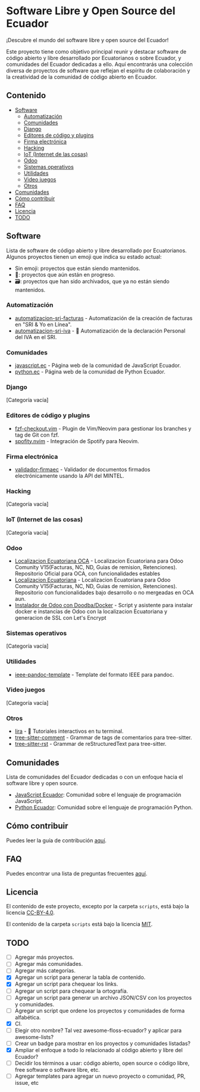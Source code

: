 # Software Libre y Open Source del Ecuador

¡Descubre el mundo del software libre y open source del Ecuador!

Este proyecto tiene como objetivo principal reunir y destacar software de código abierto y libre desarrollado por Ecuatorianos o sobre Ecuador, y comunidades del Ecuador dedicadas a ello.
Aquí encontrarás una colección diversa de proyectos de software que reflejan el espíritu de colaboración y la creatividad de la comunidad de código abierto en Ecuador.

## Contenido

<!-- NO EDITAR ESTA SECCIÓN MANUALMENTE, ES EDITADA AUTOMÁTICAMENTE AL HACER UN MERGE A MAIN. -->

<!-- START doctoc generated TOC please keep comment here to allow auto update -->
<!-- DON'T EDIT THIS SECTION, INSTEAD RE-RUN doctoc TO UPDATE -->

- [Software](#software)
  - [Automatización](#automatizaci%C3%B3n)
  - [Comunidades](#comunidades)
  - [Django](#django)
  - [Editores de código y plugins](#editores-de-c%C3%B3digo-y-plugins)
  - [Firma electrónica](#firma-electr%C3%B3nica)
  - [Hacking](#hacking)
  - [IoT (Internet de las cosas)](#iot-internet-de-las-cosas)
  - [Odoo](#odoo)
  - [Sistemas operativos](#sistemas-operativos)
  - [Utilidades](#utilidades)
  - [Video juegos](#video-juegos)
  - [Otros](#otros)
- [Comunidades](#comunidades-1)
- [Cómo contribuir](#c%C3%B3mo-contribuir)
- [FAQ](#faq)
- [Licencia](#licencia)
- [TODO](#todo)

<!-- END doctoc generated TOC please keep comment here to allow auto update -->

## Software

Lista de software de código abierto y libre desarrollado por Ecuatorianos.
Algunos proyectos tienen un emoji que indica su estado actual:

- Sin emoji: proyectos que están siendo mantenidos.
- 🚧: proyectos que aún están en progreso.
- 🗃️: proyectos que han sido archivados, que ya no están siendo mantenidos.

### Automatización

- [automatizacion-sri-facturas](https://github.com/luisprgr/automatizacion-sri-facturas) - Automatización de la creación de facturas en "SRI & Yo en Línea".
- [automatizacion-sri-iva](https://github.com/luisprgr/automatizacion-sri-iva) - 🚧 Automatización de la declaración Personal del IVA en el SRI.

### Comunidades

- [javascript.ec](https://github.com/javascriptecuador/web) - Página web de la comunidad de JavaScript Ecuador.
- [python.ec](https://github.com/pythonecuador/pythonecuador.github.io) - Página web de la comunidad de Python Ecuador.

### Django

[Categoría vacía]

### Editores de código y plugins

- [fzf-checkout.vim](https://github.com/stsewd/fzf-checkout.vim/) - Plugin de Vim/Neovim para gestionar los branches y tag de Git con fzf.
- [spofity.nvim](https://github.com/stsewd/spotify.nvim/) - Integración de Spotify para Neovim.

### Firma electrónica

- [validador-firmaec](https://github.com/ragutierrez/validador-firmaec) - Validador de documentos firmados electrónicamente usando la API del MINTEL.

### Hacking

[Categoría vacía]

### IoT (Internet de las cosas)

[Categoría vacía]

### Odoo

- [Localizacion Ecuatoriana OCA](https://github.com/OCA/l10n-ecuador) - Localizacion Ecuatoriana para Odoo Comunity V15(Facturas, NC, ND, Guias de remision, Retenciones). Repositorio Oficial para OCA, con funcionalidades estables
- [Localizacion Ecuatoriana](https://github.com/Odoo-EC/l10n-ecuador) - Localizacion Ecuatoriana para Odoo Comunity V15(Facturas, NC, ND, Guias de remision, Retenciones). Repositorio con funcionalidades bajo desarrollo o no mergeadas en OCA aun.
- [Instalador de Odoo con Doodba/Docker](https://github.com/Odoo-EC/odoo_installer) - Script y asistente para instalar docker e instancias de Odoo con la localizacion Ecuatoriana y generacion de SSL con Let's Encrypt

### Sistemas operativos

[Categoría vacía]

### Utilidades

- [ieee-pandoc-template](https://github.com/stsewd/ieee-pandoc-template) - Template del formato IEEE para pandoc.

### Video juegos

[Categoría vacía]

### Otros

- [lira](https://github.com/pythonecuador/lira) - 🚧 Tutoriales interactivos en tu terminal.
- [tree-sitter-comment](https://github.com/stsewd/tree-sitter-comment/) - Grammar de tags de comentarios para tree-sitter.
- [tree-sitter-rst](https://github.com/stsewd/tree-sitter-rst/) - Grammar de reStructuredText para tree-sitter.

## Comunidades

Lista de comunidades del Ecuador dedicadas o con un enfoque hacia el software libre y open source.

- [JavaScript Ecuador](https://javascript.ec): Comunidad sobre el lenguaje de programación JavaScript.
- [Python Ecuador](https://python.ec): Comunidad sobre el lenguaje de programación Python.

## Cómo contribuir

Puedes leer la guía de contribución [aquí](CONTRIBUTING.md).

## FAQ

Puedes encontrar una lista de preguntas frecuentes [aquí](FAQ.md).

## Licencia

El contenido de este proyecto, excepto por la carpeta `scripts`,
está bajo la licencia [CC-BY-4.0](LICENSE).

El contenido de la carpeta `scripts` está bajo la licencia [MIT](scripts/LICENSE).

## TODO

- [ ] Agregar más proyectos.
- [ ] Agregar más comunidades.
- [ ] Agregar más categorías.
- [x] Agregar un script para generar la tabla de contenido.
- [x] Agregar un script para chequear los links.
- [ ] Agregar un script para chequear la ortografía.
- [ ] Agregar un script para generar un archivo JSON/CSV con los proyectos y comunidades.
- [ ] Agregar un script que ordene los proyectos y comunidades de forma alfabética.
- [x] CI.
- [ ] Elegir otro nombre? Tal vez awesome-floss-ecuador? y aplicar para awesome-lists?
- [ ] Crear un badge para mostrar en los proyectos y comunidades listadas?
- [x] Ampliar el enfoque a todo lo relacionado al código abierto y libre del Ecuador?
- [ ] Decidir los términos a usar: código abierto, open source o código libre, free software o software libre, etc.
- [ ] Agregar templates para agregar un nuevo proyecto o comunidad, PR, issue, etc
